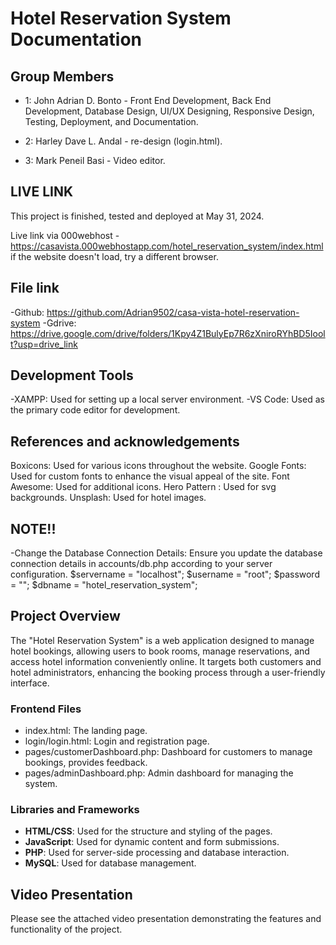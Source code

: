 # Hotel Reservation System Documentation

## Group Members

- 1: John Adrian D. Bonto - Front End Development, Back End Development, Database Design, UI/UX Designing, Responsive Design, Testing, Deployment, and Documentation.

- 2: Harley Dave L. Andal - re-design (login.html).
- 3: Mark Peneil Basi - Video editor.

## LIVE LINK
This project is finished, tested and deployed at May 31, 2024.

Live link via 000webhost - https://casavista.000webhostapp.com/hotel_reservation_system/index.html
if the website doesn't load, try a different browser.

## File link
 -Github: https://github.com/Adrian9502/casa-vista-hotel-reservation-system
 -Gdrive: https://drive.google.com/drive/folders/1Kpy4Z1BulyEp7R6zXniroRYhBD5Ioolt?usp=drive_link

## Development Tools

-XAMPP: Used for setting up a local server environment.
-VS Code: Used as the primary code editor for development.

## References and acknowledgements

Boxicons: Used for various icons throughout the website.
Google Fonts: Used for custom fonts to enhance the visual appeal of the site.
Font Awesome: Used for additional icons.
Hero Pattern : Used for svg backgrounds.
Unsplash: Used for hotel images.

## NOTE!!
-Change the Database Connection Details: Ensure you update the database connection details in accounts/db.php according to your server configuration.
  $servername = "localhost";
  $username = "root";
  $password = "";
  $dbname = "hotel_reservation_system";

## Project Overview

The "Hotel Reservation System" is a web application designed to manage hotel bookings, allowing users to book rooms, manage reservations, and access hotel information conveniently online. It targets both customers and hotel administrators, enhancing the booking process through a user-friendly interface.

### Frontend Files

- index.html: The landing page.
- login/login.html: Login and registration page.
- pages/customerDashboard.php: Dashboard for customers to manage bookings, provides feedback.
- pages/adminDashboard.php: Admin dashboard for managing the system.

### Libraries and Frameworks

- **HTML/CSS**: Used for the structure and styling of the pages.
- **JavaScript**: Used for dynamic content and form submissions.
- **PHP**: Used for server-side processing and database interaction.
- **MySQL**: Used for database management.

## Video Presentation

Please see the attached video presentation demonstrating the features and functionality of the project.

